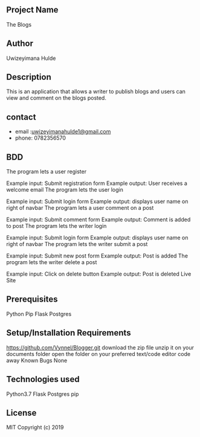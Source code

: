 ## Project Name
  The Blogs

## Author 
Uwizeyimana Hulde
## Description
This is an application that allows a writer to publish blogs and users can view and comment on the blogs posted.

## contact
* email :uwizeyimanahulde1@gmail.com
* phone: 0782356570

## BDD
The program lets a user register

Example input: Submit registration form
Example output: User receives a welcome email
The program lets the user login

Example input: Submit login form
Example output: displays user name on right of navbar
The program lets a user comment on a post

Example input: Submit comment form
Example output: Comment is added to post
The program lets the writer login

Example input: Submit login form
Example output: displays user name on right of navbar
The program lets the writer submit a post

Example input: Submit new post form
Example output: Post is added
The program lets the writer delete a post

Example input: Click on delete button
Example output: Post is deleted
Live Site
## Prerequisites
Python
Pip
Flask
Postgres
## Setup/Installation Requirements
https://github.com/Vynnel/Blogger.git
download the zip file
unzip it on your documents folder
open the folder on your preferred text/code editor
code away
Known Bugs
None

## Technologies used
Python3.7
Flask
Postgres
pip

## License
MIT Copyright (c) 2019     